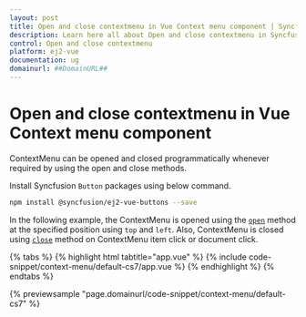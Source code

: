 ```yaml
---
layout: post
title: Open and close contextmenu in Vue Context menu component | Syncfusion
description: Learn here all about Open and close contextmenu in Syncfusion Vue Context menu component of Syncfusion Essential JS 2 and more.
control: Open and close contextmenu 
platform: ej2-vue
documentation: ug
domainurl: ##DomainURL##
---
```


# Open and close contextmenu in Vue Context menu component

ContextMenu can be opened and closed programmatically whenever required by using the open and close methods.

Install Syncfusion `Button` packages using below command.

```bash
npm install @syncfusion/ej2-vue-buttons --save
```

In the following example, the ContextMenu is opened using the [`open`](https://ej2.syncfusion.com/vue/documentation/api/context-menu#open) method at the specified position using `top` and `left`. Also, ContextMenu is closed using [`close`](https://ej2.syncfusion.com/vue/documentation/api/context-menu#close) method on ContextMenu item click or document click.

{% tabs %}
{% highlight html tabtitle="app.vue" %}
{% include code-snippet/context-menu/default-cs7/app.vue %}
{% endhighlight %}
{% endtabs %}
        
{% previewsample "page.domainurl/code-snippet/context-menu/default-cs7" %}
